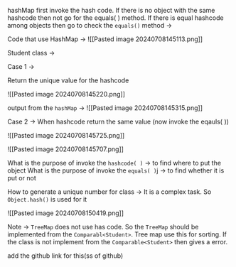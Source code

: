 hashMap first invoke the hash code. If there is no object with the same hashcode then not go for the equals( ) method. If there is equal hashcode among objects then go to check the `equals()` method ->

Code that use HashMap -> 
![[Pasted image 20240708145113.png]]

Student class ->

Case 1 ->

Return the unique value for the hashcode

![[Pasted image 20240708145220.png]]


output from the `hashMap` ->
![[Pasted image 20240708145315.png]]


Case 2 -> 
When hashcode return the same value (now invoke the eqauls( ))

![[Pasted image 20240708145725.png]]


![[Pasted image 20240708145707.png]]


What is the purpose of invoke the `hashcode( )` -> to find where to put the object
What is the purpose of invoke the `equals( )`j -> to find whether it is put or not


How to generate a unique number for class -> 
It is a complex task. So `Object.hash()` is used for it

![[Pasted image 20240708150419.png]]

Note -> `TreeMap` does not use has code. So the `TreeMap` should be implemented from the `Comparabl<Student>`. Tree map use this for sorting. If the class is not implement  from the `Comparable<Student>` then gives a error.

add the github link for this(ss of github)
